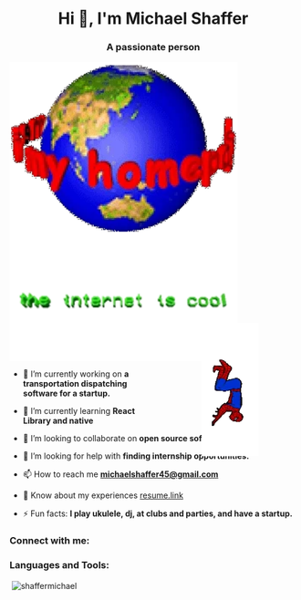 <h1 align="center">Hi 👋, I'm Michael Shaffer</h1>

<h3 align="center">A passionate person</h3>

<img align="center" alt="homepage" width="400" src="Icons/homepage.gif">

<img align="center" alt="textbanner" width="400" src="Icons/coolinternet.gif">

<img align="right" alt="spiderman" style="transform: rotate(-90deg) scaleY(-1)" src="Icons/spiderman.gif">

- 🔭 I’m currently working on **a transportation dispatching software for a startup.**

- 🌱 I’m currently learning **React Library and native**

- 👯 I’m looking to collaborate on **open source software project.**

- 🤝 I’m looking for help with **finding internship opportunities.**

- 📫 How to reach me **michaelshaffer45@gmail.com**

- 📄 Know about my experiences [resume.link](resume.link)

- ⚡ Fun facts: **I play ukulele, dj, at clubs and parties, and have a startup.**

<h3 align="left">Connect with me:</h3>
<p align="left">
</p>

<h3 align="left">Languages and Tools:</h3>

<p>&nbsp;<img align="center" src="https://github-readme-stats.vercel.app/api?username=shaffermichael&show_icons=true&locale=en" alt="shaffermichael" /></p>
